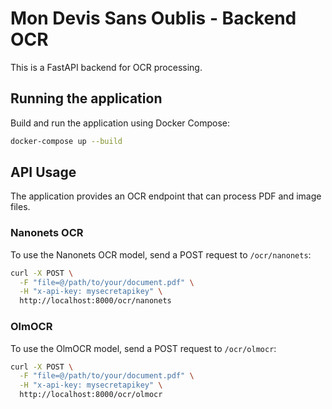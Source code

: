 # Mon Devis Sans Oublis - Backend OCR

This is a FastAPI backend for OCR processing.

## Running the application

Build and run the application using Docker Compose:
```bash
docker-compose up --build
```

## API Usage

The application provides an OCR endpoint that can process PDF and image files.

### Nanonets OCR

To use the Nanonets OCR model, send a POST request to `/ocr/nanonets`:
```bash
curl -X POST \
  -F "file=@/path/to/your/document.pdf" \
  -H "x-api-key: mysecretapikey" \
  http://localhost:8000/ocr/nanonets
```

### OlmOCR

To use the OlmOCR model, send a POST request to `/ocr/olmocr`:
```bash
curl -X POST \
  -F "file=@/path/to/your/document.pdf" \
  -H "x-api-key: mysecretapikey" \
  http://localhost:8000/ocr/olmocr
